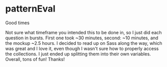 # patternEval
Good times

Not sure what timeframe you intended this to be done in, so I just did each question in bursts. First one took ~30 minutes, second: ~10 minutes, and the mockup ~2.5 hours. I decided to read up on Sass along the way, which was great and I love it, even though I wasn't sure how to properly access the collections. I just ended up splitting them into their own variables. Overall, tons of fun! Thanks!
